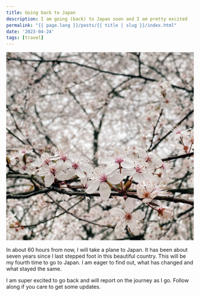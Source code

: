 ```yaml
---
title: Going back to Japan
description: I am going (back) to Japan soon and I am pretty excited
permalink: "{{ page.lang }}/posts/{{ title | slug }}/index.html"
date: '2023-04-24'
tags: [travel]
---
```


![Picture of Cherry Blossoms](/images/japan00/2023-03-25_171013_00.jpg)

In about 60 hours from now, I will take a plane to Japan.
It has been about seven years since I last stepped foot in this beautiful country.
This will be my fourth time to go to Japan. I am eager to find out, what has changed and what stayed the same.

I am super excited to go back and will report on the journey as I go. Follow along if you care to get some updates.
